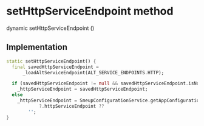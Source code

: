


# setHttpServiceEndpoint method








dynamic setHttpServiceEndpoint
()








## Implementation

```dart
static setHttpServiceEndpoint() {
  final savedHttpServiceEndpoint =
      _loadAltServiceEndpoint(ALT_SERVICE_ENDPOINTS.HTTP);

  if (savedHttpServiceEndpoint != null && savedHttpServiceEndpoint.isNotEmpty)
    _httpServiceEndpoint = savedHttpServiceEndpoint;
  else
    _httpServiceEndpoint = SmeupConfigurationService.getAppConfiguration()
            ?.httpServiceEndpoint ??
        '';
}
```







